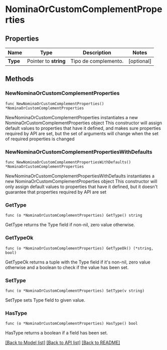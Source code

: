# NominaOrCustomComplementProperties

## Properties

Name | Type | Description | Notes
------------ | ------------- | ------------- | -------------
**Type** | Pointer to **string** | Tipo de complemento. | [optional] 

## Methods

### NewNominaOrCustomComplementProperties

`func NewNominaOrCustomComplementProperties() *NominaOrCustomComplementProperties`

NewNominaOrCustomComplementProperties instantiates a new NominaOrCustomComplementProperties object
This constructor will assign default values to properties that have it defined,
and makes sure properties required by API are set, but the set of arguments
will change when the set of required properties is changed

### NewNominaOrCustomComplementPropertiesWithDefaults

`func NewNominaOrCustomComplementPropertiesWithDefaults() *NominaOrCustomComplementProperties`

NewNominaOrCustomComplementPropertiesWithDefaults instantiates a new NominaOrCustomComplementProperties object
This constructor will only assign default values to properties that have it defined,
but it doesn't guarantee that properties required by API are set

### GetType

`func (o *NominaOrCustomComplementProperties) GetType() string`

GetType returns the Type field if non-nil, zero value otherwise.

### GetTypeOk

`func (o *NominaOrCustomComplementProperties) GetTypeOk() (*string, bool)`

GetTypeOk returns a tuple with the Type field if it's non-nil, zero value otherwise
and a boolean to check if the value has been set.

### SetType

`func (o *NominaOrCustomComplementProperties) SetType(v string)`

SetType sets Type field to given value.

### HasType

`func (o *NominaOrCustomComplementProperties) HasType() bool`

HasType returns a boolean if a field has been set.


[[Back to Model list]](../README.md#documentation-for-models) [[Back to API list]](../README.md#documentation-for-api-endpoints) [[Back to README]](../README.md)


